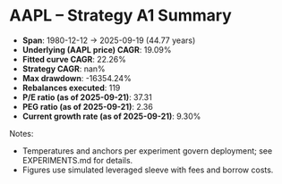 # AAPL – Strategy A1 Summary

- **Span**: 1980-12-12 → 2025-09-19 (44.77 years)
- **Underlying (AAPL price) CAGR**: 19.09%
- **Fitted curve CAGR**: 22.26%
- **Strategy CAGR**: nan%
- **Max drawdown**: -16354.24%
- **Rebalances executed**: 119
- **P/E ratio (as of 2025-09-21)**: 37.31
- **PEG ratio (as of 2025-09-21)**: 2.36
- **Current growth rate (as of 2025-09-21)**: 9.30%

Notes:

- Temperatures and anchors per experiment govern deployment; see EXPERIMENTS.md for details.
- Figures use simulated leveraged sleeve with fees and borrow costs.

